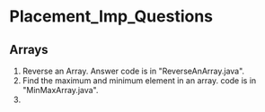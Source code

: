 # Placement_Imp_Questions
## Arrays
1. Reverse an Array. Answer code is in "ReverseAnArray.java".
2. Find the maximum and minimum element in an array. code is in "MinMaxArray.java".
3. 
